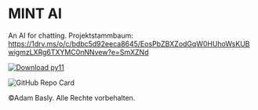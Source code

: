 # MINT AI
An AI for chatting.
Projektstammbaum:
https://1drv.ms/o/c/bdbc5d92eeca8645/EosPbZBXZodGqW0HUhoWsKUBwigmzLXRg6TXYMC0nNNvew?e=SmXZNd


[![Download py11](https://a.fsdn.com/con/app/sf-download-button)](https://sourceforge.net/projects/py11/files/latest/download)

![GitHub Repo Card](https://ghc.clait.sh/repo/GymnasiumFreihamAdam/py11_mintAI?bg_color=ffffff&title_color=0366d6&text_color=333333&icon_color=333333&show_user=true)

©Adam Basly. Alle Rechte vorbehalten.

